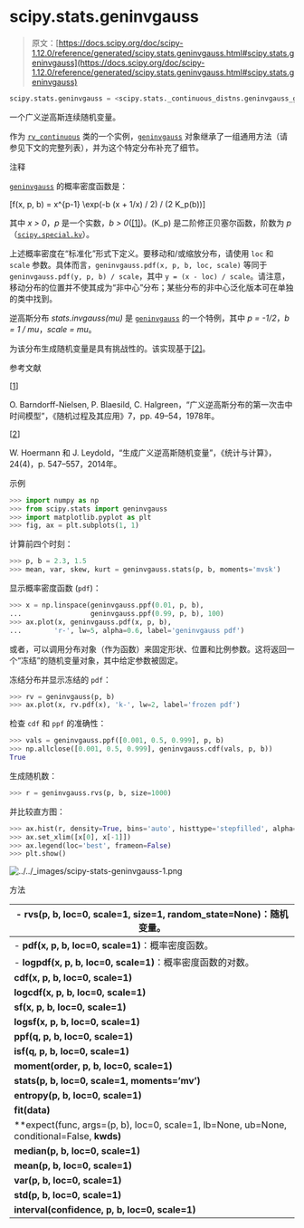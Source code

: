 # scipy.stats.geninvgauss

> 原文：[https://docs.scipy.org/doc/scipy-1.12.0/reference/generated/scipy.stats.geninvgauss.html#scipy.stats.geninvgauss](https://docs.scipy.org/doc/scipy-1.12.0/reference/generated/scipy.stats.geninvgauss.html#scipy.stats.geninvgauss)

```py
scipy.stats.geninvgauss = <scipy.stats._continuous_distns.geninvgauss_gen object>
```

一个广义逆高斯连续随机变量。

作为 [`rv_continuous`](scipy.stats.rv_continuous.html#scipy.stats.rv_continuous "scipy.stats.rv_continuous") 类的一个实例，[`geninvgauss`](#scipy.stats.geninvgauss "scipy.stats.geninvgauss") 对象继承了一组通用方法（请参见下文的完整列表），并为这个特定分布补充了细节。

注释

[`geninvgauss`](#scipy.stats.geninvgauss "scipy.stats.geninvgauss") 的概率密度函数是：

\[f(x, p, b) = x^{p-1} \exp(-b (x + 1/x) / 2) / (2 K_p(b))\]

其中 *x > 0*，*p* 是一个实数，*b > 0*([[1]](#r2147c7340c74-1))。\(K_p\) 是二阶修正贝塞尔函数，阶数为 *p*（[`scipy.special.kv`](scipy.special.kv.html#scipy.special.kv "scipy.special.kv")）。

上述概率密度在“标准化”形式下定义。要移动和/或缩放分布，请使用 `loc` 和 `scale` 参数。具体而言，`geninvgauss.pdf(x, p, b, loc, scale)` 等同于 `geninvgauss.pdf(y, p, b) / scale`，其中 `y = (x - loc) / scale`。请注意，移动分布的位置并不使其成为“非中心”分布；某些分布的非中心泛化版本可在单独的类中找到。

逆高斯分布 *stats.invgauss(mu)* 是 [`geninvgauss`](#scipy.stats.geninvgauss "scipy.stats.geninvgauss") 的一个特例，其中 *p = -1/2*，*b = 1 / mu*，*scale = mu*。

为该分布生成随机变量是具有挑战性的。该实现基于[[2]](#r2147c7340c74-2)。

参考文献

[[1](#id1)]

O. Barndorff-Nielsen, P. Blaesild, C. Halgreen，“广义逆高斯分布的第一次击中时间模型”，《随机过程及其应用》7，pp. 49–54，1978年。

[[2](#id2)]

W. Hoermann 和 J. Leydold，“生成广义逆高斯随机变量”，《统计与计算》，24(4)，p. 547–557，2014年。

示例

```py
>>> import numpy as np
>>> from scipy.stats import geninvgauss
>>> import matplotlib.pyplot as plt
>>> fig, ax = plt.subplots(1, 1) 
```

计算前四个时刻：

```py
>>> p, b = 2.3, 1.5
>>> mean, var, skew, kurt = geninvgauss.stats(p, b, moments='mvsk') 
```

显示概率密度函数 (`pdf`)：

```py
>>> x = np.linspace(geninvgauss.ppf(0.01, p, b),
...                 geninvgauss.ppf(0.99, p, b), 100)
>>> ax.plot(x, geninvgauss.pdf(x, p, b),
...        'r-', lw=5, alpha=0.6, label='geninvgauss pdf') 
```

或者，可以调用分布对象（作为函数）来固定形状、位置和比例参数。这将返回一个“冻结”的随机变量对象，其中给定参数被固定。

冻结分布并显示冻结的 `pdf`：

```py
>>> rv = geninvgauss(p, b)
>>> ax.plot(x, rv.pdf(x), 'k-', lw=2, label='frozen pdf') 
```

检查 `cdf` 和 `ppf` 的准确性：

```py
>>> vals = geninvgauss.ppf([0.001, 0.5, 0.999], p, b)
>>> np.allclose([0.001, 0.5, 0.999], geninvgauss.cdf(vals, p, b))
True 
```

生成随机数：

```py
>>> r = geninvgauss.rvs(p, b, size=1000) 
```

并比较直方图：

```py
>>> ax.hist(r, density=True, bins='auto', histtype='stepfilled', alpha=0.2)
>>> ax.set_xlim([x[0], x[-1]])
>>> ax.legend(loc='best', frameon=False)
>>> plt.show() 
```

![../../_images/scipy-stats-geninvgauss-1.png](../Images/b616b2018ae941e3d4071812dc68bcd8.png)

方法

| -   **rvs(p, b, loc=0, scale=1, size=1, random_state=None)**：随机变量。 |
| --- |
| -   **pdf(x, p, b, loc=0, scale=1)**：概率密度函数。 |
| -   **logpdf(x, p, b, loc=0, scale=1)**：概率密度函数的对数。 |
| **cdf(x, p, b, loc=0, scale=1)** | 累积分布函数。 |
| **logcdf(x, p, b, loc=0, scale=1)** | 累积分布函数的对数。 |
| **sf(x, p, b, loc=0, scale=1)** | 生存函数（也定义为`1 - cdf`，但*sf*有时更精确）。 |
| **logsf(x, p, b, loc=0, scale=1)** | 生存函数的对数。 |
| **ppf(q, p, b, loc=0, scale=1)** | 百分位点函数（`cdf`的逆函数 — 百分位数）。 |
| **isf(q, p, b, loc=0, scale=1)** | 逆生存函数（`sf`的逆函数）。 |
| **moment(order, p, b, loc=0, scale=1)** | 指定阶数的非中心矩。 |
| **stats(p, b, loc=0, scale=1, moments=’mv’)** | 均值（‘m’）、方差（‘v’）、偏度（‘s’）、以及/或峰度（‘k’）。 |
| **entropy(p, b, loc=0, scale=1)** | 随机变量的（微分）熵。 |
| **fit(data)** | 通用数据的参数估计。详细文档请参见[scipy.stats.rv_continuous.fit](https://docs.scipy.org/doc/scipy/reference/generated/scipy.stats.rv_continuous.fit.html#scipy.stats.rv_continuous.fit)。 |
| **expect(func, args=(p, b), loc=0, scale=1, lb=None, ub=None, conditional=False, **kwds)** | 关于分布的函数（单个参数）的期望值。 |
| **median(p, b, loc=0, scale=1)** | 分布的中位数。 |
| **mean(p, b, loc=0, scale=1)** | 分布的均值。 |
| **var(p, b, loc=0, scale=1)** | 分布的方差。 |
| **std(p, b, loc=0, scale=1)** | 分布的标准差。 |
| **interval(confidence, p, b, loc=0, scale=1)** | 等面积置信区间围绕中位数。 |

